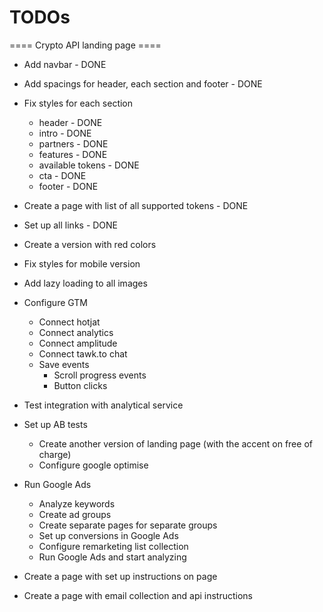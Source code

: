 # TODOs

==== Crypto API landing page ====

- Add navbar - DONE
- Add spacings for header, each section and footer - DONE
- Fix styles for each section
  - header - DONE
  - intro - DONE
  - partners - DONE
  - features - DONE
  - available tokens - DONE
  - cta - DONE
  - footer - DONE
- Create a page with list of all supported tokens - DONE
- Set up all links - DONE
- Create a version with red colors
- Fix styles for mobile version
- Add lazy loading to all images

- Configure GTM
  - Connect hotjat
  - Connect analytics
  - Connect amplitude
  - Connect tawk.to chat
  - Save events
    - Scroll progress events
    - Button clicks

- Test integration with analytical service

- Set up AB tests
  - Create another version of landing page (with the accent on free of charge)
  - Configure google optimise

- Run Google Ads
  - Analyze keywords
  - Create ad groups
  - Create separate pages for separate groups
  - Set up conversions in Google Ads
  - Configure remarketing list collection
  - Run Google Ads and start analyzing

- Create a page with set up instructions on page
- Create a page with email collection and api instructions
